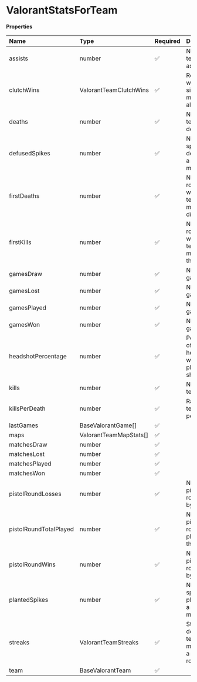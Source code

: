 # ValorantStatsForTeam

**Properties**

| Name                   | Type                   | Required | Description                                             |
| :--------------------- | :--------------------- | :------- | :------------------------------------------------------ |
| assists                | number                 | ✅       | Number of team's assists                                |
| clutchWins             | ValorantTeamClutchWins | ✅       | Rounds wins with a single team member alive             |
| deaths                 | number                 | ✅       | Number of team's death                                  |
| defusedSpikes          | number                 | ✅       | Number of spikes defused by a team member               |
| firstDeaths            | number                 | ✅       | Number of rounds where a team member died first         |
| firstKills             | number                 | ✅       | Number of rounds where a team member did the first kill |
| gamesDraw              | number                 | ✅       | Number of games                                         |
| gamesLost              | number                 | ✅       | Number of games                                         |
| gamesPlayed            | number                 | ✅       | Number of games                                         |
| gamesWon               | number                 | ✅       | Number of games                                         |
| headshotPercentage     | number                 | ✅       | Percentage of headshots within the player's shots       |
| kills                  | number                 | ✅       | Number of team's kills                                  |
| killsPerDeath          | number                 | ✅       | Ratio of team's kills per deaths                        |
| lastGames              | BaseValorantGame[]     | ✅       |                                                         |
| maps                   | ValorantTeamMapStats[] | ✅       |                                                         |
| matchesDraw            | number                 | ✅       |                                                         |
| matchesLost            | number                 | ✅       |                                                         |
| matchesPlayed          | number                 | ✅       |                                                         |
| matchesWon             | number                 | ✅       |                                                         |
| pistolRoundLosses      | number                 | ✅       | Number of pistol rounds lost by the team                |
| pistolRoundTotalPlayed | number                 | ✅       | Number of pistol rounds played by the team              |
| pistolRoundWins        | number                 | ✅       | Number of pistol rounds won by the team                 |
| plantedSpikes          | number                 | ✅       | Number of spikes planted by a team member               |
| streaks                | ValorantTeamStreaks    | ✅       | Streaks done by a team member (in a given round)        |
| team                   | BaseValorantTeam       | ✅       |                                                         |

<!-- This file was generated by liblab | https://liblab.com/ -->
